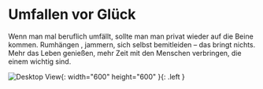 ﻿---
layout: post
category: private gedanken
---
# Umfallen vor Glück  

Wenn man mal beruflich umfällt, sollte man man privat wieder auf die Beine kommen. 
Rumhängen , jammern, sich selbst bemitleiden – das bringt nichts.
Mehr das Leben genießen, mehr Zeit mit den Menschen verbringen, die einem wichtig sind.

![Desktop View](/assets/img/gutfesthalten.jpg){: width="600" height="600" }{: .left }

